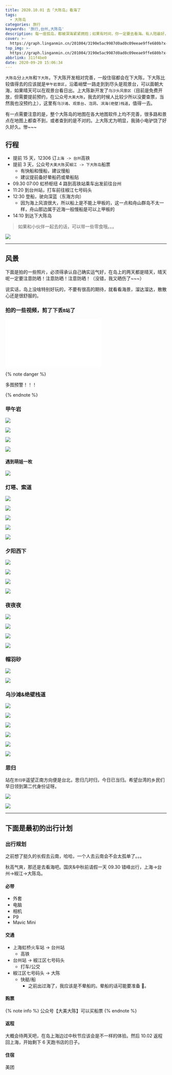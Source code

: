 ```yaml
---
title: 2020.10.01 去「大陈岛」看海了
tags:
  - 大陈岛
categories: 旅行
keywords: '旅行,台州,大陈岛'
description: 每一座孤岛，都被深海紧紧拥抱；如果有时间，你一定要去看海。有人陪最好，没人陪也好。
cover: >-
  https://graph.linganmin.cn/201004/3190e5ac9987d0ad0c09eeae9ffe680b?x-oss-process=image/format,webp/quality,q_3
top_img: >-
  https://graph.linganmin.cn/201004/3190e5ac9987d0ad0c09eeae9ffe680b?x-oss-process=image/format,webp/quality,q_5
abbrlink: 311f4be0
date: 2020-09-20 15:06:34
---
```


`大陈岛`分`上大陈`和`下大陈`，下大陈开发相对完善，一般住宿都会在下大陈，下大陈比较值得去的应该就是`甲午岩景区`，沿着峭壁一路走到到尽头是观景台，可以面朝大海，如果晴天可以在观景台看日出。上大陈新开发了`乌沙头风景区`（目前是免费开放，但需要提前预约，在公众号`大美大陈`，我去的时候人比较少所以没要查票，当然我也没预约上），这里有`乌沙滩`、`观景台`、`泡洞`、`滨海(绝壁)栈道`，值得一去。

有一点需要注意的是，整个大陈岛的地图在各大地图软件上均不完善，很多路和景点在地图上都查不到，或者查到的是不对的。上大陈尤为明显，我骑小电驴饶了好久好久。惨~~~

## 行程

- 提前 15 天，12306 订`上海 -> 台州`高铁
- 提前 3 天，公众号`大美大陈`买`椒江 -> 下大陈岛`船票
  - 有快船和慢船，建议慢船
  - 建议提前备好晕船药或晕船贴
- 09.30 07:00 虹桥枢纽 4 路到高铁站乘车出发前往台州
- 11:20 到台州站，打车前往椒江七号码头
- 12:30 登船，驶向深蓝（东海方向）
  - 因为海上风浪很大，所以船上是不能上甲板的，这一点和舟山群岛不太一样，舟山那边属于近海一般慢船是可以上甲板的
- 14:10 到达下大陈岛

> 如果和小伙伴一起去的话，可以带一些零食哦。。。

![](https://graph.linganmin.cn/201004/fff858fae1b42f18b5261bd89d61fb7a?x-oss-process=image/format,webp/quality,q_30)

-----

## 风景

下面是拍的一些照片，必须得承认自己确实运气好，在岛上的两天都是晴天，晴天呢一定要注意防晒！注意防晒！注意防晒！（没错，我又晒伤了~~~）

说实话，岛上没啥特别好玩的，不要有很高的期待，就看看海景，溜达溜达，散散心还是很舒服的。

### 拍的一些视频，剪了下丢`B站`了

<iframe src="//player.bilibili.com/player.html?aid=499852092&bvid=BV1tK411N7Vc&cid=241980516&page=1" scrolling="no" border="0" frameborder="no" framespacing="0" allowfullscreen="true"> </iframe>

{% note danger %}

多图预警！！！

{% endnote %}

### 甲午岩

![](https://graph.linganmin.cn/201004/fa7ba55eceb86073bf410094ca261b4c?x-oss-process=image/format,webp/quality,q_30)

![](https://graph.linganmin.cn/201004/0932c410b065a67520e6c6908c52dd07?x-oss-process=image/format,webp/quality,q_30)

![](https://graph.linganmin.cn/201004/b8a38ee7d19bb821dad8a1c270ef4186?x-oss-process=image/format,webp/quality,q_30)

![](https://graph.linganmin.cn/201004/0356829b0d9578ae0b9d8b0a8adfc4e3?x-oss-process=image/format,webp/quality,q_30)

#### 遇到萌娃一枚

![](https://graph.linganmin.cn/201004/acdaa3cf054b645c3b9f54eed8c7ce3d?x-oss-process=image/format,webp/quality,q_30)

### 灯塔、索道

![](https://graph.linganmin.cn/201004/e8fe0616df8c0cd35d88110af4c738e4?x-oss-process=image/format,webp/quality,q_30)

![](https://graph.linganmin.cn/201004/4ac5afbbbf1986e0b7d1c504bdabd929?x-oss-process=image/format,webp/quality,q_30)

![](https://graph.linganmin.cn/201004/5b54c30f9bb62789e876b4db532dbf91?x-oss-process=image/format,webp/quality,q_30)

![](https://graph.linganmin.cn/201004/8afee443c6d4d09bfae4444d29c44540?x-oss-process=image/format,webp/quality,q_30)

![](https://graph.linganmin.cn/201004/8afee443c6d4d09bfae4444d29c44540?x-oss-process=image/format,webp/quality,q_30)

### 夕阳西下

![](https://graph.linganmin.cn/201004/1be1f3d4bab7cf47a53438d57685f0d4?x-oss-process=image/format,webp/quality,q_30)

![](https://graph.linganmin.cn/201004/cececba924169396dcfb75990bec1775?x-oss-process=image/format,webp/quality,q_30)

![](https://graph.linganmin.cn/201004/c68126c7712bbc79af5ba8a0e2755275?x-oss-process=image/format,webp/quality,q_30)

![](https://graph.linganmin.cn/201004/b1ed16ecfa4ce7a5d44d49b51322c927?x-oss-process=image/format,webp/quality,q_30)

### 夜夜夜

![](https://graph.linganmin.cn/201004/68e7abffdc806c9defb5d6a5e198f1fc?x-oss-process=image/format,webp/quality,q_30)

![](https://graph.linganmin.cn/201004/0386a9d77ebc1d34df66dfbd38a4c912?x-oss-process=image/format,webp/quality,q_30)

![](https://graph.linganmin.cn/201004/48bfe9bdc1c6396471e5d30c2a698ae8?x-oss-process=image/format,webp/quality,q_30)

![](https://graph.linganmin.cn/201004/80b79b29de3d75fe987e3ab23a90fcf3?x-oss-process=image/format,webp/quality,q_30)

### 帽羽砂

![](https://graph.linganmin.cn/201004/62a4d7659f42aa08f8a67b0c2491fcd1?x-oss-process=image/format,webp/quality,q_30)

![](https://graph.linganmin.cn/201004/12102621357f904edb6a9ab19ae82bf8?x-oss-process=image/format,webp/quality,q_30)

### 乌沙滩&绝壁栈道

![](https://graph.linganmin.cn/201004/4f3446c22493a48b03837fcb67e47ffd?x-oss-process=image/format,webp/quality,q_30)

![](https://graph.linganmin.cn/201004/cd65257b0dc4f7e191c180879e207ee1?x-oss-process=image/format,webp/quality,q_30)

![](https://graph.linganmin.cn/201004/b55b276fee2e59a3497473192e53b4fa?x-oss-process=image/format,webp/quality,q_30)

![](https://graph.linganmin.cn/201004/025993ee07894b55c90f2385f9a9a7ea?x-oss-process=image/format,webp/quality,q_30)

![](https://graph.linganmin.cn/201004/26ad0f25aa2646f2e2da8a390aecf663?x-oss-process=image/format,webp/quality,q_30)

![](https://graph.linganmin.cn/201004/b2f8bf1f3a8d7e37bc7bc6f8b16582af?x-oss-process=image/format,webp/quality,q_30)

### 思归

站在`思归亭`遥望正南方向便是台北，思归几时归，今日已当归。希望台湾的乡民们早日领到第二代身份证呀。

![](https://graph.linganmin.cn/201004/782f9da01165cea0b3f1abbdad1ff0de?x-oss-process=image/format,webp/quality,q_30)

![](https://graph.linganmin.cn/201004/e9dbfb34c3a0411546c8e859b767e012?x-oss-process=image/format,webp/quality,q_30)

-----

## 下面是最初的出行计划

### 出行规划

之前想了挺久的长假去云南，哈哈，一个人去云南会不会太孤单了。。。

秋高气爽，那还是去看海吧。国庆&中秋前请假一天 09.30 错峰出行，上海->台州->椒江->大陈岛。

#### 必带

- 外套
- 电脑
- 相机
- P9
- Mavic Mini

#### 交通

- 上海虹桥火车站 -> 台州站
  - 高铁
- 台州站 -> 椒江区七号码头
  - 打车/公交
- 椒江区七号码头 -> 大陈
  - 快艇/船
    - 之前出过海了，我应该是不晕船的。晕船的话可能要准备 💊。

#### 购票

{% note info %}
公众号【大美大陈】可以买船票
{% endnote %}

#### 返程

大概会待两天吧，在岛上海边过中秋节应该会是不一样的体验。然后 10.02 返程回上海，开始剩下 6 天跑书店的日子。

#### 住宿

美团
